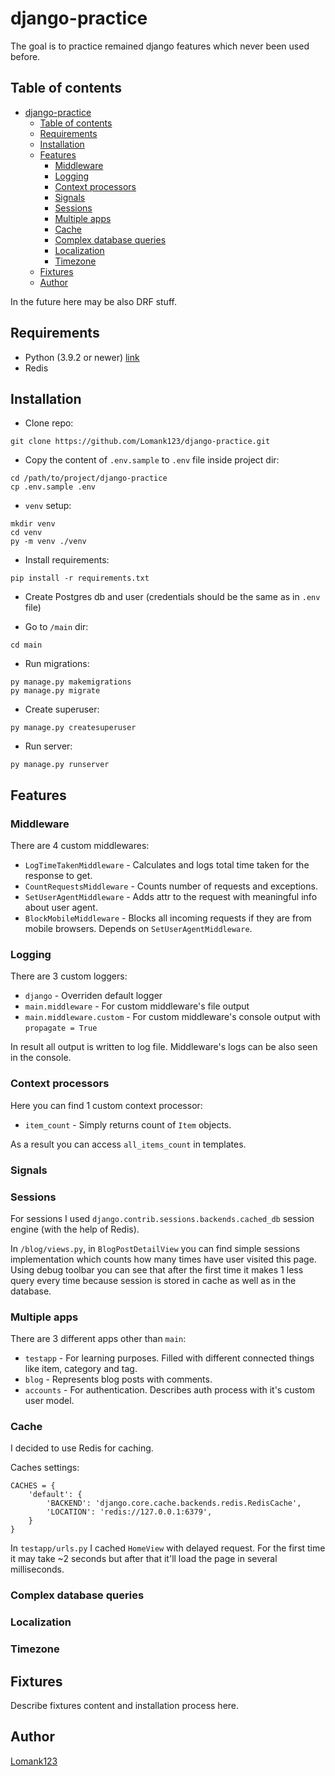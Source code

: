 # django-practice

The goal is to practice remained django features which never been used before.


## Table of contents
- [django-practice](#django-practice)
  - [Table of contents](#table-of-contents)
  - [Requirements](#requirements)
  - [Installation](#installation)
  - [Features](#features)
    - [Middleware](#middleware)
    - [Logging](#logging)
    - [Context processors](#context-processors)
    - [Signals](#signals)
    - [Sessions](#sessions)
    - [Multiple apps](#multiple-apps)
    - [Cache](#cache)
    - [Complex database queries](#complex-database-queries)
    - [Localization](#localization)
    - [Timezone](#timezone)
  - [Fixtures](#fixtures)
  - [Author](#author)

In the future here may be also DRF stuff.


## Requirements
- Python (3.9.2 or newer) [link](https://www.python.org/downloads/)
- Redis


## Installation

- Clone repo:
```
git clone https://github.com/Lomank123/django-practice.git
```

- Copy the content of `.env.sample` to `.env` file inside project dir:
```
cd /path/to/project/django-practice
cp .env.sample .env
```

- `venv` setup:
```
mkdir venv
cd venv
py -m venv ./venv
```

- Install requirements:
```
pip install -r requirements.txt
```

- Create Postgres db and user (credentials should be the same as in `.env` file)

- Go to `/main` dir:
```
cd main
```

- Run migrations:
```
py manage.py makemigrations
py manage.py migrate
```

- Create superuser:
```
py manage.py createsuperuser
```

- Run server:
```
py manage.py runserver
```


## Features


### Middleware

There are 4 custom middlewares:
- `LogTimeTakenMiddleware` - Calculates and logs total time taken for the response to get.
- `CountRequestsMiddleware` - Counts number of requests and exceptions.
- `SetUserAgentMiddleware` - Adds attr to the request with meaningful info about user agent.
- `BlockMobileMiddleware` - Blocks all incoming requests if they are from mobile browsers. Depends on `SetUserAgentMiddleware`.

### Logging

There are 3 custom loggers:
- `django` - Overriden default logger
- `main.middleware` - For custom middleware's file output
- `main.middleware.custom` - For custom middleware's console output with `propagate = True`

In result all output is written to log file. Middleware's logs can be also seen in the console.


### Context processors

Here you can find 1 custom context processor:
- `item_count` - Simply returns count of `Item` objects.

As a result you can access `all_items_count` in templates.


### Signals


### Sessions

For sessions I used `django.contrib.sessions.backends.cached_db` session engine (with the help of Redis).

In `/blog/views.py`, in `BlogPostDetailView` you can find simple sessions implementation which counts how many times have user visited this page.
Using debug toolbar you can see that after the first time it makes 1 less query every time because session is stored in cache as well as in the database.


### Multiple apps

There are 3 different apps other than `main`:
- `testapp` - For learning purposes. Filled with different connected things like item, category and tag.
- `blog` - Represents blog posts with comments.
- `accounts` - For authentication. Describes auth process with it's custom user model.


### Cache

I decided to use Redis for caching.

Caches settings:
```
CACHES = {
    'default': {
        'BACKEND': 'django.core.cache.backends.redis.RedisCache',
        'LOCATION': 'redis://127.0.0.1:6379',
    }
}
```

In `testapp/urls.py` I cached `HomeView` with delayed request. For the first time it may take ~2 seconds but after that it'll load the page in several milliseconds.


### Complex database queries


### Localization


### Timezone


## Fixtures

Describe fixtures content and installation process here.


## Author

[Lomank123](https://github.com/Lomank123)
